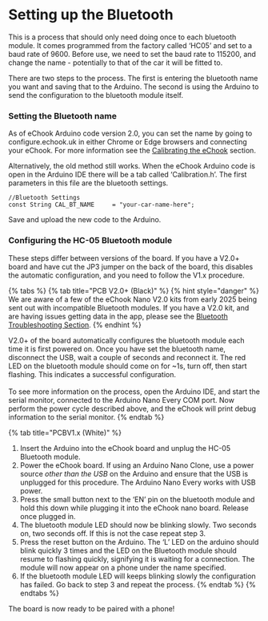 # Setting up the Bluetooth

This is a process that should only need doing once to each bluetooth module. It comes programmed from the factory called ‘HC05’ and set to a baud rate of 9600. Before use, we need to set the baud rate to 115200, and change the name - potentially to that of the car it will be fitted to.

There are two steps to the process. The first is entering the bluetooth name you want and saving that to the Arduino. The second is using the Arduino to send the configuration to the bluetooth module itself.

### Setting the Bluetooth name

As of eChook Arduino code version 2.0, you can set the name by going to configure.echook.uk in either Chrome or Edge browsers and connecting your eChook. For more information see the [Calibrating the eChook](../calibrating-the-echook/) section.

Alternatively, the old method still works. When the eChook Arduino code is open in the Arduino IDE there will be a tab called ‘Calibration.h’. The first parameters in this file are the bluetooth settings.

```
//Bluetooth Settings
const String CAL_BT_NAME     = "your-car-name-here";
```

Save and upload the new code to the Arduino.

### Configuring the HC-05 Bluetooth module

These steps differ between versions of the board. If you have a V2.0+ board and have cut the JP3 jumper on the back of the board, this disables the automatic configuration, and you need to follow the V1.x procedure.

{% tabs %}
{% tab title="PCB V2.0+ (Black)" %}
{% hint style="danger" %}
We are aware of a few of the eChook Nano V2.0 kits from early 2025 being sent out with incompatible Bluetooth modules. If you have a V2.0 kit, and are having issues getting data in the app, please see the [Bluetooth Troubleshooting Section](../troubleshooting/bluetooth.md).
{% endhint %}

V2.0+ of the board automatically configures the bluetooth module each time it is first powered on. Once you have set the bluetooth name, disconnect the USB, wait a couple of seconds and reconnect it. The red LED on the bluetooth module should come on for \~1s, turn off, then start flashing. This indicates a successful configuration.\
\
To see more information on the process, open the Arduino IDE, and start the serial monitor, connected to the Arduino Nano Every COM port. Now perform the power cycle described above, and the eChook will print debug information to the serial monitor.
{% endtab %}

{% tab title="PCBV1.x (White)" %}


1. Insert the Arduino into the eChook board and unplug the HC-05 Bluetooth module.
2. Power the eChook board. If using an Arduino Nano Clone, use a power source _other than the USB_ on the Arduino and ensure that the USB is unplugged for this procedure. The Arduino Nano Every works with USB power.
3. Press the small button next to the ‘EN’ pin on the bluetooth module and hold this down while plugging it into the eChook nano board. Release once plugged in.
4. The bluetooth module LED should now be blinking slowly. Two seconds on, two seconds off. If this is not the case repeat step 3.
5. Press the reset button on the Arduino. The ‘L’ LED on the arduino should blink quickly 3 times and the LED on the Bluetooth module should resume to flashing quickly, signifying it is waiting for a connection. The module will now appear on a phone under the name specified.
6. If the bluetooth module LED will keeps blinking slowly the configuration has failed. Go back to step 3 and repeat the process.
{% endtab %}
{% endtabs %}

The board is now ready to be paired with a phone!

